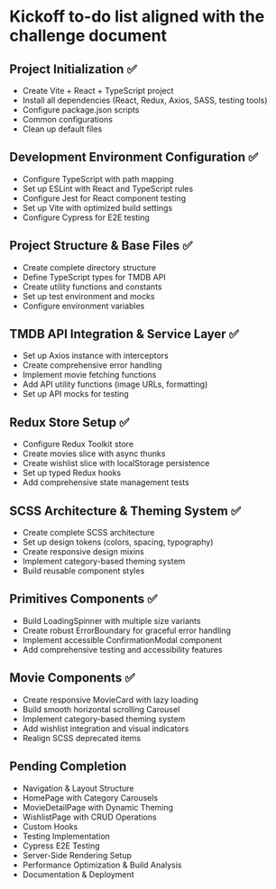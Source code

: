 # Kickoff to-do list aligned with the challenge document

## Project Initialization ✅

- Create Vite + React + TypeScript project
- Install all dependencies (React, Redux, Axios, SASS, testing tools)
- Configure package.json scripts
- Common configurations
- Clean up default files

## Development Environment Configuration ✅

- Configure TypeScript with path mapping
- Set up ESLint with React and TypeScript rules
- Configure Jest for React component testing
- Set up Vite with optimized build settings
- Configure Cypress for E2E testing

## Project Structure & Base Files ✅

- Create complete directory structure
- Define TypeScript types for TMDB API
- Create utility functions and constants
- Set up test environment and mocks
- Configure environment variables

## TMDB API Integration & Service Layer ✅

- Set up Axios instance with interceptors
- Create comprehensive error handling
- Implement movie fetching functions
- Add API utility functions (image URLs, formatting)
- Set up API mocks for testing

## Redux Store Setup ✅

- Configure Redux Toolkit store
- Create movies slice with async thunks
- Create wishlist slice with localStorage persistence
- Set up typed Redux hooks
- Add comprehensive state management tests

## SCSS Architecture & Theming System ✅

- Create complete SCSS architecture
- Set up design tokens (colors, spacing, typography)
- Create responsive design mixins
- Implement category-based theming system
- Build reusable component styles

## Primitives Components ✅

- Build LoadingSpinner with multiple size variants
- Create robust ErrorBoundary for graceful error handling
- Implement accessible ConfirmationModal component
- Add comprehensive testing and accessibility features

## Movie Components ✅

- Create responsive MovieCard with lazy loading
- Build smooth horizontal scrolling Carousel
- Implement category-based theming system
- Add wishlist integration and visual indicators
- Realign SCSS deprecated items

## Pending Completion

- Navigation & Layout Structure
- HomePage with Category Carousels
- MovieDetailPage with Dynamic Theming
- WishlistPage with CRUD Operations
- Custom Hooks
- Testing Implementation
- Cypress E2E Testing
- Server-Side Rendering Setup
- Performance Optimization & Build Analysis
- Documentation & Deployment
